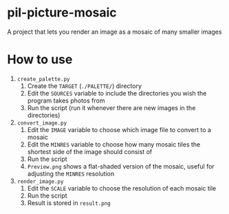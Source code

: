 # pil-picture-mosaic
A project that lets you render an image as a mosaic of many smaller images

# How to use #
1. `create_palette.py`
    1. Create the `TARGET` (`./PALETTE/`) directory
    2. Edit the `SOURCES` variable to include the directories you wish the program takes photos from
    3. Run the script (run it whenever there are new images in the directories)
2. `convert_image.py`
    1. Edit the `IMAGE` variable to choose which image file to convert to a mosaic
    2. Edit the `MINRES` variable to choose how many mosaic tiles the shortest side of the image should consist of
    3. Run the script
    4. `Preview.png` shows a flat-shaded version of the mosaic, useful for adjusting the `MINRES` resolution
3. `render_image.py`
    1. Edit the `SCALE` variable to choose the resolution of each mosaic tile
    2. Run the script
    3. Result is stored in `result.png`
